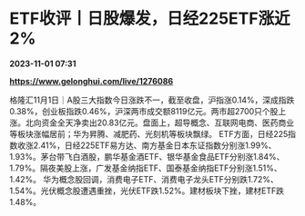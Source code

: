 # ETF收评丨日股爆发，日经225ETF涨近2%

**2023-11-01 07:31**

**https://www.gelonghui.com/live/1276086**

格隆汇11月1日｜A股三大指数今日涨跌不一，截至收盘，沪指涨0.14%，深成指跌0.38%，创业板指跌0.46%，沪深两市成交额8119亿元。两市超2700只个股上涨。北向资金全天净卖出20.83亿元。盘面上，超导概念、互联网电商、医药商业等板块涨幅居前；华为昇腾、减肥药、光刻机等板块飘绿。 ETF方面，日经225指数收涨2.41%，日经225ETF易方达、南方基金日本东证指数分别涨1.99%、1.93%。茅台带飞白酒股，鹏华基金酒ETF、银华基金食品ETF分别涨1.84%、1.79%。隔夜美股上涨，广发基金纳指ETF、国泰基金纳指ETF分别涨1.51%、1.42%。 华为概念股回调，消费电子ETF、消费电子龙头ETF分别跌1.72%、1.54%。光伏概念股遭遇重挫，光伏ETF跌1.52%。建材板块下挫，建材ETF跌1.48%。